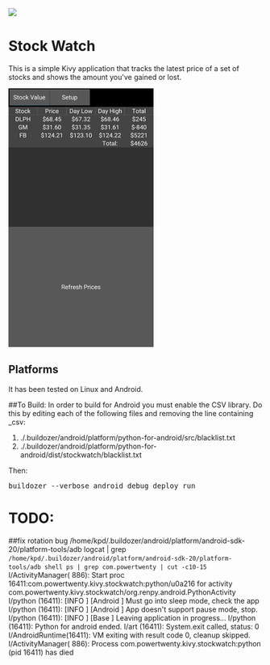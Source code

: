 [<img src="https://landscape.io/github/kdahlhaus/stock_watch/master/landscape.svg?style=flat">](https://landscape.io/github/kdahlhaus/stock_watch)


# Stock Watch
This is a simple Kivy application that tracks the latest price of a set of stocks and shows the amount you've gained or lost.   


![Android version screen-shot](screen_shots/20160825.png)



## Platforms
It has been tested on Linux and Android.

##To Build:
In order to build for Android you must enable the CSV library.  Do this by editing each of the following files and removing the line containing _csv:
  1.  ./.buildozer/android/platform/python-for-android/src/blacklist.txt
  2.  ./.buildozer/android/platform/python-for-android/dist/stockwatch/blacklist.txt

Then:
<pre>buildozer --verbose android debug deploy run</pre>



# TODO:
##fix rotation bug
/home/kpd/.buildozer/android/platform/android-sdk-20/platform-tools/adb logcat | grep `/home/kpd/.buildozer/android/platform/android-sdk-20/platform-tools/adb shell ps | grep com.powertwenty | cut -c10-15`
I/ActivityManager(  886): Start proc 16411:com.powertwenty.kivy.stockwatch:python/u0a216 for activity com.powertwenty.kivy.stockwatch/org.renpy.android.PythonActivity
I/python  (16411): [INFO              ] [Android     ] Must go into sleep mode, check the app
I/python  (16411): [INFO              ] [Android     ] App doesn't support pause mode, stop.
I/python  (16411): [INFO              ] [Base        ] Leaving application in progress...
I/python  (16411): Python for android ended.
I/art     (16411): System.exit called, status: 0
I/AndroidRuntime(16411): VM exiting with result code 0, cleanup skipped.
I/ActivityManager(  886): Process com.powertwenty.kivy.stockwatch:python (pid 16411) has died

